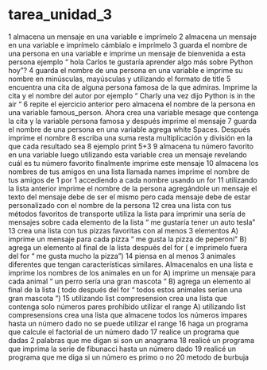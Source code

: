 # tarea_unidad_3
1 almacena un mensaje en una variable e imprímelo 
2 almacena un mensaje en una variable e imprímelo  cámbialo e imprímelo 
3 guarda el nombre de una persona en una variable e imprime un mensaje de bienvenida a esta persona ejemplo “ hola Carlos te gustaría aprender algo más sobre Python hoy”?
4 guarda el nombre de una persona en una variable e imprime su nombre en minúsculas, mayúsculas y utilizando el formato de title
5 encuentra una cita de alguna persona famosa de la que admiras. Imprime la cita y el nombre del autor por ejemplo “ Charly una vez dijo Python is in the air “ 
6 repite el ejercicio anterior pero almacena el nombre de la persona en una variable famous_person. Ahora crea una variable mesage que contenga la cita y la variable persona famosa y después imprime el mensaje
7 guarda el nombre de una persona en una variable agrega white Spaces. Después imprime el nombre
8 escriba una suma resta multiplicación y división en la que cada resultado sea 8 ejemplo print 5+3
9 almacena tu número favorito en una variable luego utilizando esta variable crea un mensaje revelando cuál es tu número favorito finalmente imprime este mensaje 
10 almacena los nombres de tus amigos en una lista llamada names imprime el nombre de tus amigos de 1 por 1 accediendo a cada nombre usando un for
11 utilizando la lista anterior imprime el nombre de la persona agregándole un mensaje el texto del mensaje debe de ser el mismo pero cada mensaje debe de estar personalizado con el nombre de la persona 
12 crea una lista con tus métodos favoritos de transporte utiliza la lista para imprimir una sería de mensajes sobre cada elemento de la lista “ me gustaría tener un auto tesla”
13 crea una lista con tus pizzas favoritas con al menos 3 elementos 
A) imprime un mensaje para cada pizza “ me gusta la pizza de peperoni”
B) agrega un elemento al final de la lista después del for ( e imprímelo fuera del for “ me gusta mucho la pizza”)
14 piensa en al menos 3 animales diferentes que tengan características similares. Almacenalos en una lista e imprime los nombres de los animales en un for
A) imprime un mensaje para cada animal “ un perro sería una gran mascota “
B) agrega un elemento al final de la lista ( todo después del for “ todos estos animales serían una gran mascota “)
15 utilizando list compresension crea una lista que contenga solo números pares prohibido utilizar el range 
A) utilizando list compresensions crea una lista que almacene todos los números impares hasta un número dado no se puede utilizar el range
16 haga un programa que calcule el factorial de un número dado 
17 realice un programa que dadas 2 palabras que me digan si son un anagrama 
18 realicé un programa que imprima la serie de fibunacci hasta un número dado
19 realicé un programa que me diga si un número es primo o no
20 metodo de burbuja
